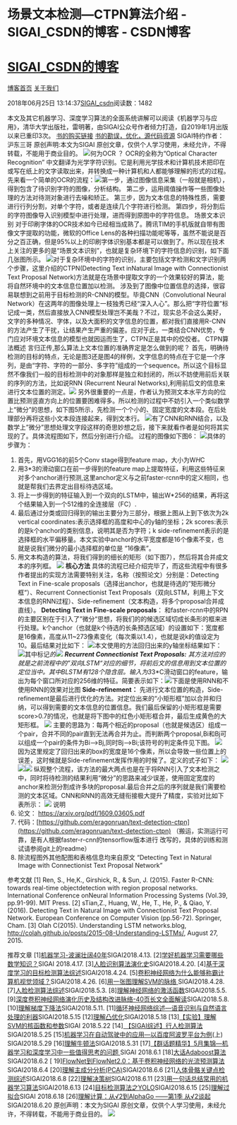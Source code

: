 
# 场景文本检测—CTPN算法介绍 - SIGAI_CSDN的博客 - CSDN博客
# [SIGAI_CSDN的博客](https://blog.csdn.net/sigai_csdn)


[博客首页](https://blog.csdn.net/SIGAI_CSDN)
[关于我们](https://me.csdn.net/SIGAI_CSDN)

2018年06月25日 13:14:37[SIGAI_csdn](https://me.csdn.net/SIGAI_CSDN)阅读数：1482


本文及其它机器学习、深度学习算法的全面系统讲解可以阅读《机器学习与应用》，清华大学出版社，雷明著，由SIGAI公众号作者倾力打造，自2019年1月出版以来已重印3次。
[书的购买链接](https://link.zhihu.com/?target=https%3A//item.jd.com/12504554.html)
[书的勘误，优化，源代码资源](https://link.zhihu.com/?target=http%3A//www.tensorinfinity.com/paper_78.html)
SIGAI特约作者：沪东三哥 原创声明:本文为SIGAI 原创文章，仅供个人学习使用，未经允许，不得转载，不能用于商业目的。
![](https://img-blog.csdn.net/20180625131118511?watermark/2/text/aHR0cHM6Ly9ibG9nLmNzZG4ubmV0L1NJR0FJX0NTRE4=/font/5a6L5L2T/fontsize/400/fill/I0JBQkFCMA==/dissolve/70)何为OCR ？
OCR的全称为“Optical Character Recognition” 中文翻译为光学字符识别。它是利用光学技术和计算机技术把印在或写在纸上的文字读取出来，并转换成一种计算机和人都能够理解的形式的过程。
先来看一个简单的OCR的流程：![](https://img-blog.csdn.net/20180625120019504?watermark/2/text/aHR0cHM6Ly9ibG9nLmNzZG4ubmV0L1NJR0FJX0NTRE4=/font/5a6L5L2T/fontsize/400/fill/I0JBQkFCMA==/dissolve/70)第一步，通过图像信息采集（一般就是相机），得到包含了待识别字符的图像，分析结构。
第二步，运用阈值操作等一些图像处理的方法对待测对象进行去噪和矫正。
第三步，因为文本信息的特殊性质，需要进行行列分割，对单个字符，或者是连续几个字符进行检测。
第四步，将分割后的字符图像导入识别模型中进行处理，进而得到原图中的字符信息。
场景文本识别
对于印刷字体的OCR技术如今已经相当成熟了。腾讯TIM的手机版就自带有图像文字提取的功能，微软的Office Lens的各种扫描功能呢等等，虽然不能说是百分之百正确，但是95%以上的印刷字体识别基本都是可以做到了。所以现在技术上关注的更多的是“场景文本识别”，也就是复杂环境下的字符信息的识别，如下面几张图所示。
![](https://img-blog.csdn.net/20180625120044471?watermark/2/text/aHR0cHM6Ly9ibG9nLmNzZG4ubmV0L1NJR0FJX0NTRE4=/font/5a6L5L2T/fontsize/400/fill/I0JBQkFCMA==/dissolve/70)对于复杂环境中的字符的识别，主要包括文字检测和文字识别两个步骤，这里介绍的CTPN(Detecting Text inNatural Image with Connectionist Text Proposal Network)方法就是在场景中提取文字的一个效果较好的算法，能将自然环境中的文本信息位置加以检测。
涉及到了图像中位置信息的选择，很容易联想到之前用于目标检测的R-CNN的模型。毕竟CNN（Convolutional Neural Network）在这两年的图像处理上一枝独秀已经“深入人心”。那么把“字符位置”标记成一类，然后直接放入CNN模型处理岂不美哉？不过，现实总不会这么美好，文字的多种情况、字体，以及大面积的文字信息的位置，都对我们直接用R-CNN的方法产生了干扰，让结果产生严重的偏差。应对于此，一类结合CNN优势，专门应对环境文本信息的模型也就因运而生了，CTPN正是其中的佼佼者。
CTPN算法概述
言归正传,那么算法上文本位置的准确界定是怎么做到的呢？
首先，明确待检测的目标的特点，无论是图3还是图4的样例，文字信息的特点在于它是一个序列，是由“字符、字符的一部分、多字符”组成的一个sequence。所以这个目标显然不像我们一般的目标检测中的对象那样是独立和封闭的，所以不妨使用前后关联的序列的方法，比如说RNN (Recurrent Neural Networks),利用前后文的信息来进行文本位置的测定。![](https://img-blog.csdn.net/20180625120105685?watermark/2/text/aHR0cHM6Ly9ibG9nLmNzZG4ubmV0L1NJR0FJX0NTRE4=/font/5a6L5L2T/fontsize/400/fill/I0JBQkFCMA==/dissolve/70)
另外很重要的一点是，作者认为预测文本水平方向的位置比预测竖直方向上的位置要困难得多。所以检测的过程中不妨引入一个类似数学上“微分”的思想，如下图5所示，先检测一个个小的、固定宽度的文本段。在后处理部分再将这些小文本段连接起来，得到文本行。
![](https://img-blog.csdn.net/20180625120132285?watermark/2/text/aHR0cHM6Ly9ibG9nLmNzZG4ubmV0L1NJR0FJX0NTRE4=/font/5a6L5L2T/fontsize/400/fill/I0JBQkFCMA==/dissolve/70)有了CNN和RNN结合，以及数学上”微分”思想处理文字段这样的奇思妙想之后，接下来就看作者是如何将其实现的了。具体流程图如下，然后分别进行介绍。
过程的图像如下图6：
![](https://img-blog.csdn.net/20180625120148901?watermark/2/text/aHR0cHM6Ly9ibG9nLmNzZG4ubmV0L1NJR0FJX0NTRE4=/font/5a6L5L2T/fontsize/400/fill/I0JBQkFCMA==/dissolve/70)具体的步骤为：
1. 首先，用VGG16的前5个Conv stage得到feature map，大小为W*H*C
2. 用3*3的滑动窗口在前一步得到的feature map上提取特征，利用这些特征来对多个anchor进行预测,这里anchor定义与之前faster-rcnn中的定义相同，也就是帮我们去界定出目标待选区域。
3. 将上一步得到的特征输入到一个双向的LSTM中，输出W*256的结果，再将这个结果输入到一个512维的全连接层（FC）.
4. 最后通过分类或回归得到的输出主要分为三部分，根据上图从上到下依次为2k vertical coordinates:表示选择框的高度和中心的y轴的坐标；2k scores:表示的是k个anchor的类别信息，说明其是否为字符；k side-refinement表示的是选择框的水平偏移量。本文实验中anchor的水平宽度都是16个像素不变，也就是说我们微分的最小选择框的单位是 “16像素”。
5. 用文本构造的算法，将我们得到的细长的矩形（如下图7），然后将其合并成文本的序列框。
![](https://img-blog.csdn.net/20180625120213451?watermark/2/text/aHR0cHM6Ly9ibG9nLmNzZG4ubmV0L1NJR0FJX0NTRE4=/font/5a6L5L2T/fontsize/400/fill/I0JBQkFCMA==/dissolve/70)
**核心方法**
具体的流程已经介绍完毕了，而这些流程中有很多作者提出的实现方法需要特别关注，名称（按照论文）分别是：Detecting Text in Fine-scale proposals（选择出anchor，也就是待选的”矩形微分框“）、Recurrent Connectionist Text Proposals（双向LSTM，利用上下文本信息的RNN过程）、Side-refinement（文本构造，将多个proposal合并成直线）。
**Detecting Text in Fine-scale proposals**：
和faster-rcnn中的RPN的主要区别在于引入了”微分“思想，将我们的的候选区域切成长条形的框来进行处理。k个anchor（也就是k个待选的长条预选区域）的设置如下：宽度都是16像素，高度从11~273像素变化（每次乘以1.4），也就是说k的值设定为10。最后结果对比如下：
![](https://img-blog.csdn.net/2018062512023661?watermark/2/text/aHR0cHM6Ly9ibG9nLmNzZG4ubmV0L1NJR0FJX0NTRE4=/font/5a6L5L2T/fontsize/400/fill/I0JBQkFCMA==/dissolve/70)本文使用的方法回归出来的y轴坐标结果如下：
![](https://img-blog.csdn.net/20180625120251687?watermark/2/text/aHR0cHM6Ly9ibG9nLmNzZG4ubmV0L1NJR0FJX0NTRE4=/font/5a6L5L2T/fontsize/400/fill/I0JBQkFCMA==/dissolve/70)其中标记*的![](https://img-blog.csdn.net/20180625120311297?watermark/2/text/aHR0cHM6Ly9ibG9nLmNzZG4ubmV0L1NJR0FJX0NTRE4=/font/5a6L5L2T/fontsize/400/fill/I0JBQkFCMA==/dissolve/70)
**Recurrent Connectionist Text Proposals:**
其方法对应的就是之前流程中的”双向LSTM“对应的细节，将前后文的信息用到文本位置的定位当中。其中BLSTM有128个隐含层。输入为3*3*C滑动窗口的feature，输出为每个窗口所对应的256维的特征。简要表示如下：![](https://img-blog.csdn.net/20180625130537948?watermark/2/text/aHR0cHM6Ly9ibG9nLmNzZG4ubmV0L1NJR0FJX0NTRE4=/font/5a6L5L2T/fontsize/400/fill/I0JBQkFCMA==/dissolve/70)下面是使用RNN和不使用RNN的效果对比图
**Side-refinement：**
先进行文本位置的构造，Side-refinement是最后进行优化的方法。对定位出来的“小矩形框”加以合并和归纳，可以得到需要的文本信息的位置信息。我们最后保留的小矩形框是需要score>0.7的情况，也就是将下图中的红色小矩形框合并，最后生成黄色的大矩形框。
![](https://img-blog.csdn.net/20180625130612199?watermark/2/text/aHR0cHM6Ly9ibG9nLmNzZG4ubmV0L1NJR0FJX0NTRE4=/font/5a6L5L2T/fontsize/400/fill/I0JBQkFCMA==/dissolve/70)
主要的思路为：每两个相近的proposal（也就是候选区）组成一个pair，合并不同的pair直到无法再合并为止。而判断两个proposal,Bi和Bj可以组成一个pair的条件为Bi—>Bj,同时Bj—>Bi;该符号的判定条件见下图。
![](https://img-blog.csdn.net/20180625130642814?watermark/2/text/aHR0cHM6Ly9ibG9nLmNzZG4ubmV0L1NJR0FJX0NTRE4=/font/5a6L5L2T/fontsize/400/fill/I0JBQkFCMA==/dissolve/70)
因为这里规定了回归出来的box的宽度是16个像素，所以会导致一些位置上的误差，这时候就是Side-refinement发挥作用的时候了。定义的式子如下：
![](https://img-blog.csdn.net/20180625130723657?watermark/2/text/aHR0cHM6Ly9ibG9nLmNzZG4ubmV0L1NJR0FJX0NTRE4=/font/5a6L5L2T/fontsize/400/fill/I0JBQkFCMA==/dissolve/70)
![](https://img-blog.csdn.net/20180625130806367?watermark/2/text/aHR0cHM6Ly9ibG9nLmNzZG4ubmV0L1NJR0FJX0NTRE4=/font/5a6L5L2T/fontsize/400/fill/I0JBQkFCMA==/dissolve/70)![](https://img-blog.csdn.net/20180625130824226?watermark/2/text/aHR0cHM6Ly9ibG9nLmNzZG4ubmV0L1NJR0FJX0NTRE4=/font/5a6L5L2T/fontsize/400/fill/I0JBQkFCMA==/dissolve/70)
纵观整个流程，该方法的最大两点也是在于将RNN引入了文本检测之中，同时将待检测的结果利用“微分”的思路来减少误差，使用固定宽度的anchor来检测分割成许多块的proposal.最后合并之后的序列就是我们需要检测的文本区域。CNN和RNN的高效无缝衔接极大提升了精度，实验对比如下表所示：
![](https://img-blog.csdn.net/20180625130929694?watermark/2/text/aHR0cHM6Ly9ibG9nLmNzZG4ubmV0L1NJR0FJX0NTRE4=/font/5a6L5L2T/fontsize/400/fill/I0JBQkFCMA==/dissolve/70)
说明
1. 论文： https://arxiv.org/pdf/1609.03605.pdf
2. 代码：[https://github.com/eragonruan/text-detection-ctpn](https://github.com/eragonruan/text-detection-ctpn)
（搬运，实测运行可靠，是有人根据faster-r-cnn的tensorflow版本进行 改写的，具体的训练和测试请参阅git上的readme）
3. 除流程图外其他配图和表格信息均来自原文 “Detecting Text in Natural Image with Connectionist Text Proposal Network”

参考文献
[1] Ren, S., He,K., Girshick, R., & Sun, J. (2015). Faster R-CNN: towards real-time objectdetection with region proposal networks. International Conference onNeural Information Processing Systems (Vol.39, pp.91-99). MIT Press.
[2] sTian,Z., Huang, W., He, T., He, P., & Qiao, Y. (2016). Detecting Text in Natural Image with Connectionist Text Proposal Network. European Conference on Computer Vision (pp.56-72). Springer, Cham.
[3] Olah C(2015). Understanding LSTM networks.blog, http://colah.github.io/posts/2015-08-Understanding-LSTMs/, August 27, 2015.

推荐文章
[1][机器学习-波澜壮阔40年](http://mp.weixin.qq.com/s?__biz=MzU4MjQ3MDkwNA==&mid=2247483705&idx=1&sn=c6e7c4a2e14a2469308b41eb60f155ac&chksm=fdb69caecac115b8712653600e526e99a3f6976fdaa2f6b6a09388fa6f9677ccb57b40c40ae3&scene=21#wechat_redirect)SIGAI2018.4.13.
[2][学好机器学习需要哪些数学知识？](http://mp.weixin.qq.com/s?__biz=MzU4MjQ3MDkwNA==&mid=2247483713&idx=1&sn=1e7c81381d16806ac73e15691fe17aec&chksm=fdb69cd6cac115c05f1f90b0407e3f8ae9be8719e454f908074ac0d079885b5c134e2d60fd64&scene=21#wechat_redirect)SIGAI 2018.4.17.
[3][人脸识别算法演化史](http://mp.weixin.qq.com/s?__biz=MzU4MjQ3MDkwNA==&mid=2247483726&idx=1&sn=9fef4cc1766ea4258749f8d40cc71a6e&chksm=fdb69cd9cac115cf4eba16081780c3b64c75e1e55a40bf2782783d5c28f00c6f143426e6f0aa&scene=21#wechat_redirect)SIGAI2018.4.20.
[4][基于深度学习的目标检测算法综述](http://mp.weixin.qq.com/s?__biz=MzU4MjQ3MDkwNA==&mid=2247483731&idx=1&sn=237c52bc9ddfe65779b73ef8b5507f3c&chksm=fdb69cc4cac115d2ca505e0deb975960a792a0106a5314ffe3052f8e02a75c9fef458fd3aca2&scene=21#wechat_redirect)SIGAI2018.4.24.
[5][卷积神经网络为什么能够称霸计算机视觉领域？](http://mp.weixin.qq.com/s?__biz=MzU4MjQ3MDkwNA==&mid=2247483816&idx=1&sn=fc52765b012771d4736c9be4109f910e&chksm=fdb69c3fcac115290020c3dd0d677d987086a031c1bde3429339bb3b5bbc0aa154e76325c225&scene=21#wechat_redirect)SIGAI2018.4.26.
[6][用一张图理解SVM的脉络 ](https://zhuanlan.zhihu.com/p/38459244/htt%3C/u%3Ep://mp.weixin.qq.com/s?__biz=MzU4MjQ3MDkwNA==&mid=2247483937&idx=1&sn=84a5acf12e96727b13fd7d456c414c12&chksm=fdb69fb6cac116a02dc68d948958ee731a4ae2b6c3d81196822b665224d9dab21d0f2fccb329&scene=21#wechat_redirect)SIGAI2018.4.28.
[7][人脸检测算法综述](http://mp.weixin.qq.com/s?__biz=MzU4MjQ3MDkwNA==&mid=2247483950&idx=1&sn=a3a5b7907b2552c233f654a529931776&chksm=fdb69fb9cac116af5dd237cf987e56d12b0d2e54c5c565aab752f3e366c0c45bfefa76f5ed16&scene=21#wechat_redirect)SIGAI2018.5.3.
[8][理解神经网络的激活函数](http://mp.weixin.qq.com/s?__biz=MzU4MjQ3MDkwNA==&mid=2247483977&idx=1&sn=401b211bf72bc70f733d6ac90f7352cc&chksm=fdb69fdecac116c81aad9e5adae42142d67f50258106f501af07dc651d2c1473c52fad8678c3&scene=21#wechat_redirect)SIGAI2018.5.5.
[9][深度卷积神经网络演化历史及结构改进脉络-40页长文全面解读](http://mp.weixin.qq.com/s?__biz=MzU4MjQ3MDkwNA==&mid=2247484037&idx=1&sn=13ad0d521b6a3578ff031e14950b41f4&chksm=fdb69f12cac11604a42ccb37913c56001a11c65a8d1125c4a9aeba1aed570a751cb400d276b6&scene=21#wechat_redirect)SIGAI2018.5.8.
[10][理解梯度下降法](http://mp.weixin.qq.com/s?__biz=MzU4MjQ3MDkwNA==&mid=2247484111&idx=1&sn=4ed4480e849298a0aff828611e18f1a8&chksm=fdb69f58cac1164e844726bd429862eb7b38d22509eb4d1826eb851036460cb7ca5a8de7b9bb&scene=21#wechat_redirect)SIGAI2018.5.11.
[11][循环神经网络综述—语音识别与自然语言处理的利器](http://mp.weixin.qq.com/s?__biz=MzU4MjQ3MDkwNA==&mid=2247484310&idx=1&sn=0fc55a2784a894100a1ae64d7dbfa23d&chksm=fdb69e01cac1171758cb021fc8779952e55de41032a66ee5417bd3e826bf703247e243654bd0&scene=21#wechat_redirect)SIGAI2018.5.15
[12][理解凸优化](http://mp.weixin.qq.com/s?__biz=MzU4MjQ3MDkwNA==&mid=2247484439&idx=1&sn=4fa8c71ae9cb777d6e97ebd0dd8672e7&chksm=fdb69980cac110960e08c63061e0719a8dc7945606eeef460404dc2eb21b4f5bdb434fb56f92&scene=21#wechat_redirect)SIGAI2018.5.18
[13][【实验】理解SVM的核函数和参数](http://mp.weixin.qq.com/s?__biz=MzU4MjQ3MDkwNA==&mid=2247484495&idx=1&sn=4f3a6ce21cdd1a048e402ed05c9ead91&chksm=fdb699d8cac110ce53f4fc5e417e107f839059cb76d3cbf640c6f56620f90f8fb4e7f6ee02f9&scene=21#wechat_redirect)SIGAI 2018.5.22
[14][ 【SIGAI综述】行人检测算法](http://mp.weixin.qq.com/s?__biz=MzU4MjQ3MDkwNA==&mid=2247484523&idx=1&sn=ddaa70c4b92f6005d9bbd6b3a3fe4571&chksm=fdb699fccac110ea14e6adeb873a00d6ee86dd4145ddf8e90c9b878b908ac7b7655cfa51dab6&scene=21#wechat_redirect)SIGAI2018.5.25
[15][机器学习在自动驾驶中的应用—以百度阿波罗平台为例](http://mp.weixin.qq.com/s?__biz=MzU4MjQ3MDkwNA==&mid=2247484540&idx=1&sn=733332042c31e1e18ad800f7f527893b&chksm=fdb699ebcac110fd6607c1c99bc7ebed1594a8d00bc454b63d7f518191bd72274f7e61ca5187&scene=21#wechat_redirect)(上) SIGAI2018.5.29
[16][理解牛顿法](http://mp.weixin.qq.com/s?__biz=MzU4MjQ3MDkwNA==&mid=2247484651&idx=1&sn=a0e4ca5edb868fe3eae9101b71dd7103&chksm=fdb6997ccac1106a61f51fe9f8fd532045cc5d13f6c75c2cbbf1a7c94c58bcdf5f2a6661facd&scene=21#wechat_redirect)SIGAI2018.5.31
[17][【群话题精华】5月集锦—机器学习和深度学习中一些值得思考的问题 ](/u%3Em/s?__biz=MzU4MjQ3MDkwNA==&mid=2247484658&idx=1&sn=f5c9f92c272c75883bf8e6f532559f11&chksm=fdb69965cac11073f49048caef5d7b9129614090a363d9ef7f3d1b9bc59948d2217d2bca7b7b&scene=21#wechat_redirect)SIGAI 2018.6.1
[18][大话Adaboost算法](http://mp.weixin.qq.com/s?__biz=MzU4MjQ3MDkwNA==&mid=2247484692&idx=1&sn=9b389aa65208c778dddf17c601afbee1&chksm=fdb69883cac1119593934734e94c3b71aa68de67bda8a946c1f9f9e1209c3b6f0bf18fed99b8&scene=21#wechat_redirect)SIGAI2018.6.2
[ 19][FlowNet到FlowNet2.0：基于卷积神经网络的光流预测算法](http://mp.weixin.qq.com/s?__biz=MzU4MjQ3MDkwNA==&mid=2247484711&idx=1&sn=bb7644e101b5924f54d6800b952dc3aa&chksm=fdb698b0cac111a6605f5b9b6f0478bf21a8527cfad2342dbaaf624b4e9dcc43c0d85ae06deb&scene=21#wechat_redirect)SIGAI2018.6.4
[20][理解主成分分析(PCA)](http://mp.weixin.qq.com/s?__biz=MzU4MjQ3MDkwNA==&mid=2247484754&idx=1&sn=b2c0d6798f44e13956bb42373e51d18c&chksm=fdb698c5cac111d3e3dca24c50aafbfb61e5b05c5df5b603067bb7edec8db049370b73046b24&scene=21#wechat_redirect)SIGAI2018.6.6
[21][人体骨骼关键点检测综述](http://mp.weixin.qq.com/s?__biz=MzU4MjQ3MDkwNA==&mid=2247484784&idx=1&sn=ceafb54203f4e930ae457ad392b9f89c&chksm=fdb698e7cac111f13d8229d7dcc00b4a7305d66de3da1bd41e7ecc1d29bfa7be520d205c53e9&scene=21#wechat_redirect)SIGAI2018.6.8
[22][理解决策树](http://mp.weixin.qq.com/s?__biz=MzU4MjQ3MDkwNA==&mid=2247484827&idx=1&sn=043d7d0159baaddfbf92ed78ee5b1124&chksm=fdb6980ccac1111a9faeae7f517fee46a1dfab19612f76ccfe5417487b3f090ab8fc702d18b8&scene=21#wechat_redirect)SIGAI2018.6.11
[23][用一句话总结常用的机器学习算法](http://mp.weixin.qq.com/s?__biz=MzU4MjQ3MDkwNA==&mid=2247484859&idx=1&sn=2c4db22fb538953a62a90983e3e1f99d&chksm=fdb6982ccac1113a82e92be325bb07a947d54090274654375f3b50e11e1abd809fb7358bde16&scene=21#wechat_redirect)SIGAI2018.6.13
[24][目标检测算法之YOLO](http://mp.weixin.qq.com/s?__biz=MzU4MjQ3MDkwNA==&mid=2247484909&idx=1&sn=c02ee17e5175230ed39ad63e73249f5c&chksm=fdb6987acac1116c0108ec28424baf4ea16ca11d2b13f20d4a825d7b2b82fb8765720ebd1063&scene=21#wechat_redirect)SIGAI2018.6.15
[25][理解过拟合](http://mp.weixin.qq.com/s?__biz=MzU4MjQ3MDkwNA==&mid=2247484954&idx=1&sn=c28b7f07c22466e91b1ef90e9dbe3ad1&chksm=fdb69b8dcac1129bc6e78fca1d550e2b18238ad1c240c73b280d4e529f9f93c4626b3ac45ea2&scene=21#wechat_redirect)SIGAI 2018.6.18
[26][理解计算：从√2到AlphaGo ——第1季 从√2谈起](http://mp.weixin.qq.com/s?__biz=MzU4MjQ3MDkwNA==&mid=2247484981&idx=1&sn=d3003468b9853851923844812993e060&chksm=fdb69ba2cac112b4dac620d52100ebd033eb679f29340726a67297c4d6980b16c7cc91122028&scene=21#wechat_redirect)SIGAI2018.6.20
原创声明：本文为SIGAI 原创文章，仅供个人学习使用，未经允许，不得转载，不能用于商业目的。
![](https://img-blog.csdn.net/20180625131104415?watermark/2/text/aHR0cHM6Ly9ibG9nLmNzZG4ubmV0L1NJR0FJX0NTRE4=/font/5a6L5L2T/fontsize/400/fill/I0JBQkFCMA==/dissolve/70)

